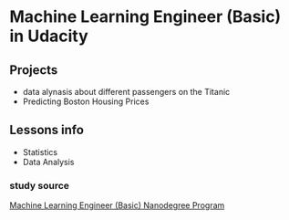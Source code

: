 # Machine Learning Engineer (Basic) in Udacity

## Projects
* data alynasis about different passengers on the Titanic
* Predicting Boston Housing Prices


## Lessons info
* Statistics
* Data Analysis

### study source
[Machine Learning Engineer (Basic) Nanodegree Program](https://classroom.udacity.com/nanodegrees/nd009-cn-basic)
